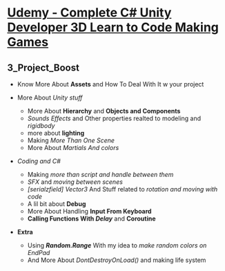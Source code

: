 # [Udemy - Complete C# Unity Developer 3D Learn to Code Making Games][course]

## 3_Project_Boost
* Know More About **Assets** and How To Deal With It w your project
* More About *Unity stuff*
  - More About **Hierarchy** and **Objects and Components**
  - *Sounds Effects* and Other properties realted to modeling and *rigidbody*
  - more about **lighting**
  - Making *More Than One Scene*
  - More About *Martials And colors*
* *Coding and C#*
  - Making *more than script and handle between them*
  - *SFX* and *moving between scenes*
  - *[serialzfield]* *Vector3* And Stuff related to *rotation and moving with code*
  - A lil bit about **Debug**
  - More About Handling **Input From Keyboard**
  - **Calling Functions With *Delay*** and **Coroutine**

* **Extra**
  - Using ***Random.Range*** With my idea to *make random colors on EndPad*
  - And More About *DontDestroyOnLoad()* and making life system


[course]: https://www.udemy.com/course/unitycourse2/
